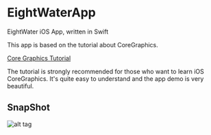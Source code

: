 # EightWaterApp
EightWater iOS App, written in Swift

This app is based on the tutorial about CoreGraphics.

[Core Graphics Tutorial](http://www.raywenderlich.com/90690/modern-core-graphics-with-swift-part-1/)

The tutorial is strongly recommended for those who want to learn iOS CoreGraphics. It's quite easy to understand and the app demo is very beautiful.

## SnapShot

![alt tag](https://cloud.githubusercontent.com/assets/3783205/13419916/d6997762-dfbc-11e5-85e1-d242671a3fd3.png)
